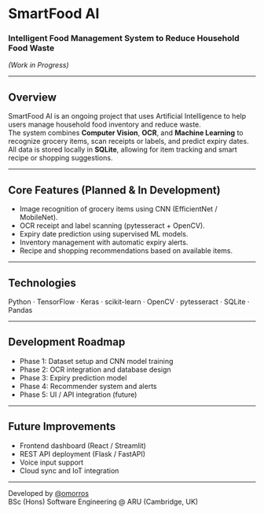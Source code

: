 # SmartFood AI  
### Intelligent Food Management System to Reduce Household Food Waste  
*(Work in Progress)*

---

## Overview  
SmartFood AI is an ongoing project that uses Artificial Intelligence to help users manage household food inventory and reduce waste.  
The system combines **Computer Vision**, **OCR**, and **Machine Learning** to recognize grocery items, scan receipts or labels, and predict expiry dates.  
All data is stored locally in **SQLite**, allowing for item tracking and smart recipe or shopping suggestions.

---

## Core Features (Planned & In Development)
- Image recognition of grocery items using CNN (EfficientNet / MobileNet).  
- OCR receipt and label scanning (pytesseract + OpenCV).  
- Expiry date prediction using supervised ML models.  
- Inventory management with automatic expiry alerts.  
- Recipe and shopping recommendations based on available items.

---

## Technologies  
Python · TensorFlow · Keras · scikit-learn · OpenCV · pytesseract · SQLite · Pandas  

---

## Development Roadmap  
- Phase 1: Dataset setup and CNN model training  
- Phase 2: OCR integration and database design  
- Phase 3: Expiry prediction model  
- Phase 4: Recommender system and alerts  
- Phase 5: UI / API integration (future)

---

## Future Improvements  
- Frontend dashboard (React / Streamlit)  
- REST API deployment (Flask / FastAPI)  
- Voice input support  
- Cloud sync and IoT integration  

---

Developed by [@omorros](https://github.com/omorros)  
BSc (Hons) Software Engineering @ ARU (Cambridge, UK)

